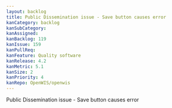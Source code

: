 ```yaml
---
layout: backlog
title: Public Dissemination issue - Save button causes error
kanCategory: backlog
kanSubCategory:
kanAssigned: 
kanBacklog: 119
kanIssue: 159
kanPullReq:
kanFeature: Quality software
kanRelease: 4.2
kanMetric: 5.1
kanSize: 2
kanPriority: 4
kanRepo: OpenWIS/openwis
---
```

Public Dissemination issue - Save button causes error
